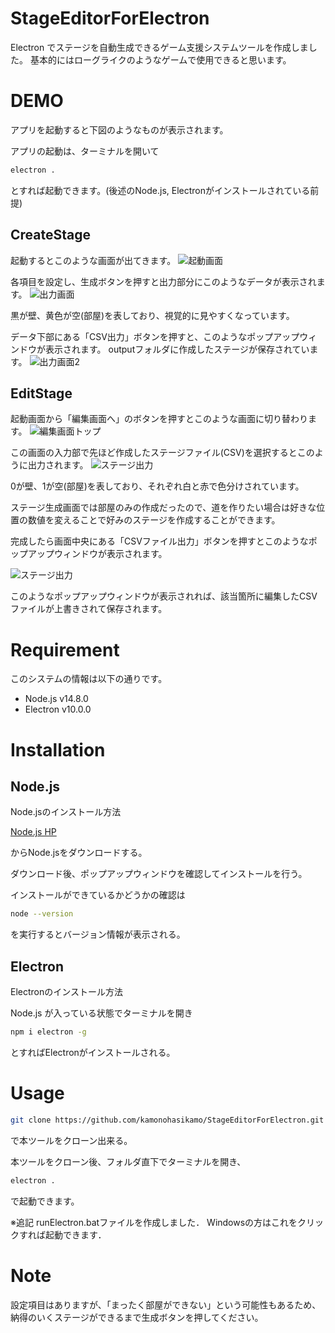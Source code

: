 # StageEditorForElectron

Electron でステージを自動生成できるゲーム支援システムツールを作成しました。
基本的にはローグライクのようなゲームで使用できると思います。

# DEMO

アプリを起動すると下図のようなものが表示されます。

アプリの起動は、ターミナルを開いて
```bash
electron .
```
とすれば起動できます。(後述のNode.js, Electronがインストールされている前提)

## CreateStage
起動するとこのような画面が出てきます。
![起動画面](https://github.com/kamonohasikamo/StageEditorForElectron/blob/master/img/input_1.png)

各項目を設定し、生成ボタンを押すと出力部分にこのようなデータが表示されます。
![出力画面](https://github.com/kamonohasikamo/StageEditorForElectron/blob/master/img/output_1.png)

黒が壁、黄色が空(部屋)を表しており、視覚的に見やすくなっています。

データ下部にある「CSV出力」ボタンを押すと、このようなポップアップウィンドウが表示されます。
outputフォルダに作成したステージが保存されています。
![出力画面2](https://github.com/kamonohasikamo/StageEditorForElectron/blob/master/img/output_2.png)

## EditStage
起動画面から「編集画面へ」のボタンを押すとこのような画面に切り替わります。
![編集画面トップ](https://github.com/kamonohasikamo/StageEditorForElectron/blob/master/img/input_stage_1.png)

この画面の入力部で先ほど作成したステージファイル(CSV)を選択するとこのように出力されます。
![ステージ出力](https://github.com/kamonohasikamo/StageEditorForElectron/blob/master/img/output_stage_1.png)

0が壁、1が空(部屋)を表しており、それぞれ白と赤で色分けされています。

ステージ生成画面では部屋のみの作成だったので、道を作りたい場合は好きな位置の数値を変えることで好みのステージを作成することができます。

完成したら画面中央にある「CSVファイル出力」ボタンを押すとこのようなポップアップウィンドウが表示されます。

![ステージ出力](https://github.com/kamonohasikamo/StageEditorForElectron/blob/master/img/output_stage_2.png)

このようなポップアップウィンドウが表示されれば、該当箇所に編集したCSVファイルが上書きされて保存されます。

# Requirement
 
このシステムの情報は以下の通りです。
 
* Node.js v14.8.0
* Electron v10.0.0
 
# Installation
 
## Node.js

Node.jsのインストール方法

[Node.js HP](https://nodejs.org/ja/)

からNode.jsをダウンロードする。

ダウンロード後、ポップアップウィンドウを確認してインストールを行う。

インストールができているかどうかの確認は
```bash
node --version
```

を実行するとバージョン情報が表示される。

## Electron

Electronのインストール方法

Node.js が入っている状態でターミナルを開き
```bash
npm i electron -g
```
とすればElectronがインストールされる。

# Usage

```bash
git clone https://github.com/kamonohasikamo/StageEditorForElectron.git
```
で本ツールをクローン出来る。

本ツールをクローン後、フォルダ直下でターミナルを開き、
 
```bash
electron .
```

で起動できます。

※追記
runElectron.batファイルを作成しました．
Windowsの方はこれをクリックすれば起動できます．
# Note

設定項目はありますが、「まったく部屋ができない」という可能性もあるため、納得のいくステージができるまで生成ボタンを押してください。



